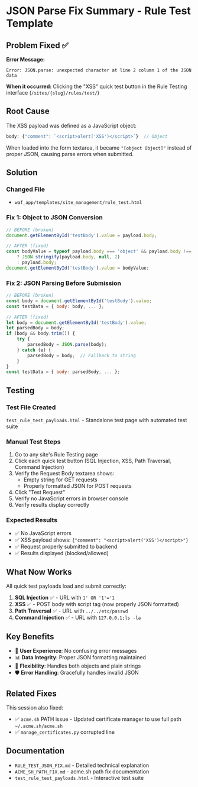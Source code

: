 # JSON Parse Fix Summary - Rule Test Template

## Problem Fixed ✅

**Error Message:**
```
Error: JSON.parse: unexpected character at line 2 column 1 of the JSON data
```

**When it occurred:** Clicking the "XSS" quick test button in the Rule Testing interface (`/sites/{slug}/rules/test/`)

## Root Cause

The XSS payload was defined as a JavaScript object:
```javascript
body: {"comment": `<script>alert('XSS')</script>`}  // Object
```

When loaded into the form textarea, it became `"[object Object]"` instead of proper JSON, causing parse errors when submitted.

## Solution

### Changed File
- `waf_app/templates/site_management/rule_test.html`

### Fix 1: Object to JSON Conversion
```javascript
// BEFORE (broken)
document.getElementById('testBody').value = payload.body;

// AFTER (fixed)
const bodyValue = typeof payload.body === 'object' && payload.body !== null
    ? JSON.stringify(payload.body, null, 2)
    : payload.body;
document.getElementById('testBody').value = bodyValue;
```

### Fix 2: JSON Parsing Before Submission
```javascript
// BEFORE (broken)
const body = document.getElementById('testBody').value;
const testData = { body: body, ... };

// AFTER (fixed)
let body = document.getElementById('testBody').value;
let parsedBody = body;
if (body && body.trim()) {
    try {
        parsedBody = JSON.parse(body);
    } catch (e) {
        parsedBody = body;  // Fallback to string
    }
}
const testData = { body: parsedBody, ... };
```

## Testing

### Test File Created
`test_rule_test_payloads.html` - Standalone test page with automated test suite

### Manual Test Steps
1. Go to any site's Rule Testing page
2. Click each quick test button (SQL Injection, XSS, Path Traversal, Command Injection)
3. Verify the Request Body textarea shows:
   - Empty string for GET requests
   - Properly formatted JSON for POST requests
4. Click "Test Request"
5. Verify no JavaScript errors in browser console
6. Verify results display correctly

### Expected Results
- ✅ No JavaScript errors
- ✅ XSS payload shows: `{"comment": "<script>alert('XSS')</script>"}`
- ✅ Request properly submitted to backend
- ✅ Results displayed (blocked/allowed)

## What Now Works

All quick test payloads load and submit correctly:

1. **SQL Injection** ✅ - URL with `1' OR '1'='1`
2. **XSS** ✅ - POST body with script tag (now properly JSON formatted)
3. **Path Traversal** ✅ - URL with `../../etc/passwd`
4. **Command Injection** ✅ - URL with `127.0.0.1;ls -la`

## Key Benefits

- 🎯 **User Experience**: No confusing error messages
- 📊 **Data Integrity**: Proper JSON formatting maintained
- 🔄 **Flexibility**: Handles both objects and plain strings
- 🛡️ **Error Handling**: Gracefully handles invalid JSON

## Related Fixes

This session also fixed:
- ✅ `acme.sh` PATH issue - Updated certificate manager to use full path `~/.acme.sh/acme.sh`
- ✅ `manage_certificates.py` corrupted line

## Documentation

- `RULE_TEST_JSON_FIX.md` - Detailed technical explanation
- `ACME_SH_PATH_FIX.md` - acme.sh path fix documentation
- `test_rule_test_payloads.html` - Interactive test suite